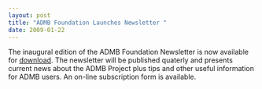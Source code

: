 ```yaml
---
layout: post
title: "ADMB Foundation Launches Newsletter "
date: 2009-01-22
---
```


The inaugural edition of the ADMB Foundation Newsletter is now available for [download](http://admb-foundation.org/?page_id=39). The newsletter will be published quaterly and presents current news about the ADMB Project plus tips  and other useful information for ADMB users. An on-line subscription form is available.
